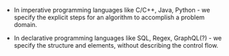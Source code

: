 - In imperative programming languages like C/C++, Java, Python - we specify the explicit steps for an algorithm to accomplish a problem domain.

- In declarative programming languages like SQL, Regex, GraphQL(?) - we specify the structure and elements, without describing the control flow. 
